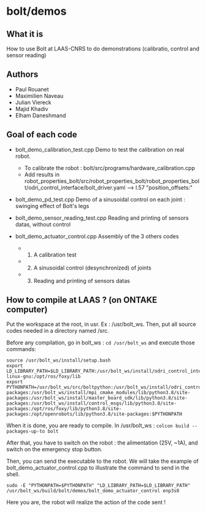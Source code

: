 # bolt/demos

## What it is

How to use Bolt at LAAS-CNRS to do demonstrations (calibratio, control and sensor reading)

## Authors

- Paul Rouanet
- Maximilien Naveau
- Julian Viereck
- Majid Khadiv
- Elham Daneshmand 

## Goal of each code

- bolt_demo_calibration_test.cpp
Demo to test the calibration on real robot.
  - To calibrate the robot : bolt/src/programs/hardware_calibration.cpp
  - Add results in robot_properties_bolt/src/robot_properties_bolt/robot_properties_bolt/odri_control_interface/bolt_driver.yaml --> l.57 "position_offsets:"

- bolt_demo_pd_test.cpp
Demo of a sinusoidal control on each joint : swinging effect of Bolt's legs
  
- bolt_demo_sensor_reading_test.cpp
Reading and printing of sensors datas, without control
  
- bolt_demo_actuator_control.cpp
Assembly of the 3 others codes
  - 1) A calibration test
  - 2) A sinusoidal control (desynchronized) of joints
  - 3) Reading and printing of sensors datas
  
## How to compile at LAAS ? (on ONTAKE computer)

Put the workspace at the root, in usr. Ex : /usr/bolt_ws. Then, put all source codes needed in a directory named /src.

Before any compilation, go in bolt_ws :
`cd /usr/bolt_ws`
and execute those commands:
```
source /usr/bolt_ws/install/setup.bash
export LD_LIBRARY_PATH=$LD_LIBRARY_PATH:/usr/bolt_ws/install/odri_control_interface/lib:/usr/bolt_ws/install/hardware_interface/lib:/opt/openrobots/lib:/opt/ros/foxy/opt/yaml_cpp_vendor/lib:/opt/ros/foxy/opt/rviz_ogre_vendor/lib:/opt/ros/foxy/lib/x86_64-linux-gnu:/opt/ros/foxy/lib
export PYTHONPATH=/usr/bolt_ws/src/boltpython:/usr/bolt_ws/install/odri_control_interface/lib/python3.8/site-packages:/usr/bolt_ws/install/mpi_cmake_modules/lib/python3.8/site-packages:/usr/bolt_ws/install/master_board_sdk/lib/python3.8/site-packages:/usr/bolt_ws/install/control_msgs/lib/python3.8/site-packages:/opt/ros/foxy/lib/python3.8/site-packages:/opt/openrobots/lib/python3.8/site-packages:$PYTHONPATH
```

When it is done, you are ready to compile. In /usr/bolt_ws :
`colcon build --packages-up-to bolt`

After that, you have to switch on the robot : the alimentation (25V, ~1A), and switch on the emergency stop button.

Then, you can send the executable to the robot. We will take the example of bolt_demo_actuator_control.cpp to illustrate the command to send in the shell.

```
sudo -E "PYTHONPATH=$PYTHONPATH" "LD_LIBRARY_PATH=$LD_LIBRARY_PATH" /usr/bolt_ws/build/bolt/demos/bolt_demo_actuator_control enp3s0
```

Here you are, the robot will realize the action of the code sent !

